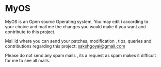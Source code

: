 # MyOS

MyOS is an Open source Operating system, You may edit i according to your choice and mail me the changes you would make if you want and contribute to this project.

Mail id where you can send your patches, modification , tips, queries and contributions regarding this project:  sakshgoyal@gmail.com



Please do not send any spam mails , its a request as spam makes it difficult for me to see all mails.
